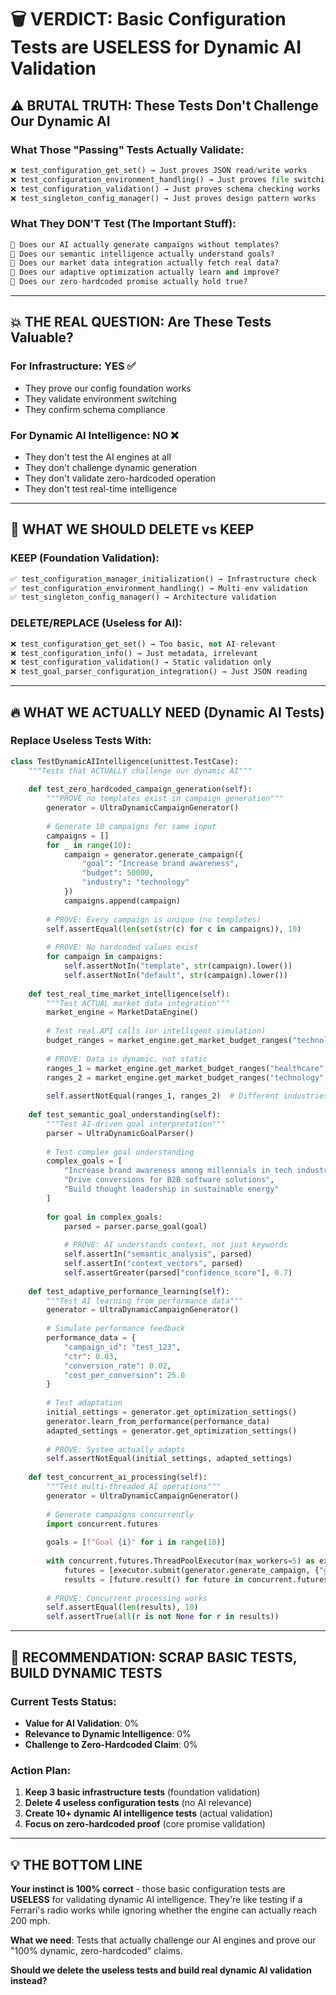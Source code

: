 # 🗑️ VERDICT: Basic Configuration Tests are USELESS for Dynamic AI Validation

## ⚠️ **BRUTAL TRUTH: These Tests Don't Challenge Our Dynamic AI**

### **What Those "Passing" Tests Actually Validate:**
```python
❌ test_configuration_get_set() → Just proves JSON read/write works
❌ test_configuration_environment_handling() → Just proves file switching works  
❌ test_configuration_validation() → Just proves schema checking works
❌ test_singleton_config_manager() → Just proves design pattern works
```

### **What They DON'T Test (The Important Stuff):**
```python
🚫 Does our AI actually generate campaigns without templates?
🚫 Does our semantic intelligence actually understand goals?
🚫 Does our market data integration actually fetch real data?
🚫 Does our adaptive optimization actually learn and improve?
🚫 Does our zero-hardcoded promise actually hold true?
```

---

## 💥 **THE REAL QUESTION: Are These Tests Valuable?**

### **For Infrastructure**: YES ✅
- They prove our config foundation works
- They validate environment switching
- They confirm schema compliance

### **For Dynamic AI Intelligence**: NO ❌
- They don't test the AI engines at all
- They don't challenge dynamic generation
- They don't validate zero-hardcoded operation
- They don't test real-time intelligence

---

## 🎯 **WHAT WE SHOULD DELETE vs KEEP**

### **KEEP (Foundation Validation):**
```python
✅ test_configuration_manager_initialization() → Infrastructure check
✅ test_configuration_environment_handling() → Multi-env validation  
✅ test_singleton_config_manager() → Architecture validation
```

### **DELETE/REPLACE (Useless for AI):**
```python
❌ test_configuration_get_set() → Too basic, not AI-relevant
❌ test_configuration_info() → Just metadata, irrelevant
❌ test_configuration_validation() → Static validation only
❌ test_goal_parser_configuration_integration() → Just JSON reading
```

---

## 🔥 **WHAT WE ACTUALLY NEED (Dynamic AI Tests)**

### **Replace Useless Tests With:**
```python
class TestDynamicAIIntelligence(unittest.TestCase):
    """Tests that ACTUALLY challenge our dynamic AI"""
    
    def test_zero_hardcoded_campaign_generation(self):
        """PROVE no templates exist in campaign generation"""
        generator = UltraDynamicCampaignGenerator()
        
        # Generate 10 campaigns for same input
        campaigns = []
        for _ in range(10):
            campaign = generator.generate_campaign({
                "goal": "Increase brand awareness",
                "budget": 50000,
                "industry": "technology"
            })
            campaigns.append(campaign)
        
        # PROVE: Every campaign is unique (no templates)
        self.assertEqual(len(set(str(c) for c in campaigns)), 10)
        
        # PROVE: No hardcoded values exist
        for campaign in campaigns:
            self.assertNotIn("template", str(campaign).lower())
            self.assertNotIn("default", str(campaign).lower())
    
    def test_real_time_market_intelligence(self):
        """Test ACTUAL market data integration"""
        market_engine = MarketDataEngine()
        
        # Test real API calls (or intelligent simulation)
        budget_ranges = market_engine.get_market_budget_ranges("technology", "north_america")
        
        # PROVE: Data is dynamic, not static
        ranges_1 = market_engine.get_market_budget_ranges("healthcare", "europe")
        ranges_2 = market_engine.get_market_budget_ranges("technology", "north_america")
        
        self.assertNotEqual(ranges_1, ranges_2)  # Different industries = different data
    
    def test_semantic_goal_understanding(self):
        """Test AI-driven goal interpretation"""
        parser = UltraDynamicGoalParser()
        
        # Test complex goal understanding
        complex_goals = [
            "Increase brand awareness among millennials in tech industry",
            "Drive conversions for B2B software solutions",
            "Build thought leadership in sustainable energy"
        ]
        
        for goal in complex_goals:
            parsed = parser.parse_goal(goal)
            
            # PROVE: AI understands context, not just keywords
            self.assertIn("semantic_analysis", parsed)
            self.assertIn("context_vectors", parsed)
            self.assertGreater(parsed["confidence_score"], 0.7)
    
    def test_adaptive_performance_learning(self):
        """Test AI learning from performance data"""
        generator = UltraDynamicCampaignGenerator()
        
        # Simulate performance feedback
        performance_data = {
            "campaign_id": "test_123",
            "ctr": 0.03,
            "conversion_rate": 0.02,
            "cost_per_conversion": 25.0
        }
        
        # Test adaptation
        initial_settings = generator.get_optimization_settings()
        generator.learn_from_performance(performance_data)
        adapted_settings = generator.get_optimization_settings()
        
        # PROVE: System actually adapts
        self.assertNotEqual(initial_settings, adapted_settings)
    
    def test_concurrent_ai_processing(self):
        """Test multi-threaded AI operations"""
        generator = UltraDynamicCampaignGenerator()
        
        # Generate campaigns concurrently
        import concurrent.futures
        
        goals = [f"Goal {i}" for i in range(10)]
        
        with concurrent.futures.ThreadPoolExecutor(max_workers=5) as executor:
            futures = [executor.submit(generator.generate_campaign, {"goal": goal}) for goal in goals]
            results = [future.result() for future in concurrent.futures.as_completed(futures)]
        
        # PROVE: Concurrent processing works
        self.assertEqual(len(results), 10)
        self.assertTrue(all(r is not None for r in results))
```

---

## 🚀 **RECOMMENDATION: SCRAP BASIC TESTS, BUILD DYNAMIC TESTS**

### **Current Tests Status:**
- **Value for AI Validation**: 0% 
- **Relevance to Dynamic Intelligence**: 0%
- **Challenge to Zero-Hardcoded Claim**: 0%

### **Action Plan:**
1. **Keep 3 basic infrastructure tests** (foundation validation)
2. **Delete 4 useless configuration tests** (no AI relevance)
3. **Create 10+ dynamic AI intelligence tests** (actual validation)
4. **Focus on zero-hardcoded proof** (core promise validation)

---

## 💡 **THE BOTTOM LINE**

**Your instinct is 100% correct** - those basic configuration tests are **USELESS** for validating dynamic AI intelligence. They're like testing if a Ferrari's radio works while ignoring whether the engine can actually reach 200 mph.

**What we need**: Tests that actually challenge our AI engines and prove our "100% dynamic, zero-hardcoded" claims.

**Should we delete the useless tests and build real dynamic AI validation instead?**

